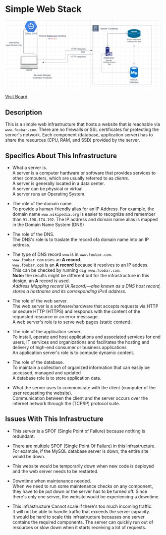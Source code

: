 # Simple Web Stack

![Image of a simple web stack](https://github.com/Pharmakarios1/alx-system_engineering-devops/blob/master/0x09-web_infrastructure_design/0-simple_web_stack.png)

[Visit Board](https://lucid.app/lucidchart/e0ff75fb-9714-4069-a7d5-040f6bcd2a15/edit?shared=true&invitationId=inv_32aedb3b-9412-4666-8d55-fcb83b41069e&page=0_0#)

## Description

This is a simple web infrastructure that hosts a website that is reachable via `www.foobar.com`. There are no firewalls or SSL certificates for protecting the server's network. Each component (database, application server) has to share the resources (CPU, RAM, and SSD) provided by the server.

## Specifics About This Infrastructure

+ What a server is.<br/>A server is a computer hardware or software that provides services to other computers, which are usually referred to as *clients*.
<br/>A server is generally located in a data center.
<br/>A server can be physical or virtual.
<br/>A server runs an Operating System. 

+ The role of the domain name.<br/>To provide a human-friendly alias for an IP Address. For example, the domain name `www.wikipedia.org` is easier to recognize and remember than `91.198.174.192`. The IP address and domain name alias is mapped in the Domain Name System (DNS)

+ The role of the DNS.<br/>The DNS's role is to traslate the record ofa domain name into an IP address. 

+ The type of DNS record `www` is in `www.foobar.com`.<br/>`www.foobar.com` uses an **A record**.
<br/>`www.foobar.com` is an **A record** because it resolves to an IP addess.
<br/>This can be checked by running `dig www.foobar.com`.<br/>**Note:** the results might be different but for the infrastructure in this design, an **A** record is used.<br/>
<i>Address Mapping record (A Record)—also known as a DNS host record, stores a hostname and its corresponding IPv4 address.</i>

+ The role of the web server.<br/>The web server is a software/hardware that accepts requests via HTTP or secure HTTP (HTTPS) and responds with the content of the requested resource or an error messsage.
<br/>A web server's role is to serve web pages (static content).

+ The role of the application server.<br/>To install, operate and host applications and associated services for end users, IT services and organizations and facilitates the hosting and delivery of high-end consumer or business applications
<br/>An application server's role is to compute dynamic content.

+ The role of the database.<br/>To maintain a collection of organized information that can easily be accessed, managed and updated
<br/>A database role is to store application data.

+ What the server uses to communicate with the client (computer of the user requesting the website).<br/>Communication between the client and the server occurs over the internet network through the (TCP/IP) protocol suite.

## Issues With This Infrastructure

+ This server is a SPOF (Single Point of Failure) because nothing is redundant.
+ There are multiple SPOF (Single Point Of Failure) in this infrastructure.<br/>For example, if the MySQL database server is down, the entire site would be down.
+ This website would be temporarily down when new code is deployed and the web server needs to be restarted.
+ Downtime when maintenance needed.<br/>When we need to run some maintenance checks on any component, they have to be put down or the server has to be turned off. Since there's only one server, the website would be experiencing a downtime.

+ This infrastructure Cannot scale if there's too much incoming traffic.
<br/>It will not be able to handle traffic that exceeds the server capacity.
<br/>It would be hard to scale this infrastructure becauses one server contains the required components. The server can quickly run out of resources or slow down when it starts receiving a lot of requests.
